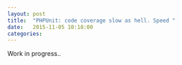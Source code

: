 ```yaml
---
layout: post
title:  "PHPUnit: code coverage slow as hell. Speed "
date:   2015-11-05 10:18:00
categories: 
---
```


Work in progress..